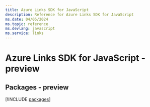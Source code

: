 ```yaml
---
title: Azure Links SDK for JavaScript
description: Reference for Azure Links SDK for JavaScript
ms.date: 04/05/2024
ms.topic: reference
ms.devlang: javascript
ms.service: links
---
```

# Azure Links SDK for JavaScript - preview
## Packages - preview
[!INCLUDE [packages](links-index.md)]